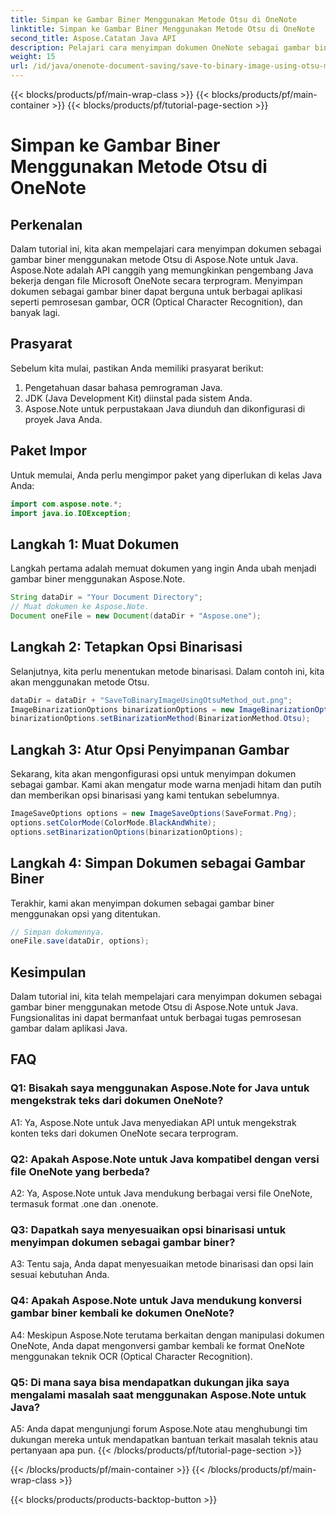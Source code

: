 ```yaml
---
title: Simpan ke Gambar Biner Menggunakan Metode Otsu di OneNote
linktitle: Simpan ke Gambar Biner Menggunakan Metode Otsu di OneNote
second_title: Aspose.Catatan Java API
description: Pelajari cara menyimpan dokumen OneNote sebagai gambar biner menggunakan metode Otsu dengan Aspose.Note untuk Java. Tingkatkan kemampuan aplikasi Java Anda dengan Aspose.Note.
weight: 15
url: /id/java/onenote-document-saving/save-to-binary-image-using-otsu-method/
---
```


{{< blocks/products/pf/main-wrap-class >}}
{{< blocks/products/pf/main-container >}}
{{< blocks/products/pf/tutorial-page-section >}}

# Simpan ke Gambar Biner Menggunakan Metode Otsu di OneNote

## Perkenalan

Dalam tutorial ini, kita akan mempelajari cara menyimpan dokumen sebagai gambar biner menggunakan metode Otsu di Aspose.Note untuk Java. Aspose.Note adalah API canggih yang memungkinkan pengembang Java bekerja dengan file Microsoft OneNote secara terprogram. Menyimpan dokumen sebagai gambar biner dapat berguna untuk berbagai aplikasi seperti pemrosesan gambar, OCR (Optical Character Recognition), dan banyak lagi.

## Prasyarat

Sebelum kita mulai, pastikan Anda memiliki prasyarat berikut:
1. Pengetahuan dasar bahasa pemrograman Java.
2. JDK (Java Development Kit) diinstal pada sistem Anda.
3. Aspose.Note untuk perpustakaan Java diunduh dan dikonfigurasi di proyek Java Anda.

## Paket Impor

Untuk memulai, Anda perlu mengimpor paket yang diperlukan di kelas Java Anda:
```java
import com.aspose.note.*;
import java.io.IOException;
```

## Langkah 1: Muat Dokumen

Langkah pertama adalah memuat dokumen yang ingin Anda ubah menjadi gambar biner menggunakan Aspose.Note.
```java
String dataDir = "Your Document Directory";
// Muat dokumen ke Aspose.Note.
Document oneFile = new Document(dataDir + "Aspose.one");
```

## Langkah 2: Tetapkan Opsi Binarisasi
Selanjutnya, kita perlu menentukan metode binarisasi. Dalam contoh ini, kita akan menggunakan metode Otsu.
```java
dataDir = dataDir + "SaveToBinaryImageUsingOtsuMethod_out.png";
ImageBinarizationOptions binarizationOptions = new ImageBinarizationOptions();
binarizationOptions.setBinarizationMethod(BinarizationMethod.Otsu);
```

## Langkah 3: Atur Opsi Penyimpanan Gambar
Sekarang, kita akan mengonfigurasi opsi untuk menyimpan dokumen sebagai gambar. Kami akan mengatur mode warna menjadi hitam dan putih dan memberikan opsi binarisasi yang kami tentukan sebelumnya.
```java
ImageSaveOptions options = new ImageSaveOptions(SaveFormat.Png);
options.setColorMode(ColorMode.BlackAndWhite);
options.setBinarizationOptions(binarizationOptions);
```

## Langkah 4: Simpan Dokumen sebagai Gambar Biner
Terakhir, kami akan menyimpan dokumen sebagai gambar biner menggunakan opsi yang ditentukan.
```java
// Simpan dokumennya.
oneFile.save(dataDir, options);
```

## Kesimpulan
Dalam tutorial ini, kita telah mempelajari cara menyimpan dokumen sebagai gambar biner menggunakan metode Otsu di Aspose.Note untuk Java. Fungsionalitas ini dapat bermanfaat untuk berbagai tugas pemrosesan gambar dalam aplikasi Java.

## FAQ

### Q1: Bisakah saya menggunakan Aspose.Note for Java untuk mengekstrak teks dari dokumen OneNote?

A1: Ya, Aspose.Note untuk Java menyediakan API untuk mengekstrak konten teks dari dokumen OneNote secara terprogram.

### Q2: Apakah Aspose.Note untuk Java kompatibel dengan versi file OneNote yang berbeda?

A2: Ya, Aspose.Note untuk Java mendukung berbagai versi file OneNote, termasuk format .one dan .onenote.

### Q3: Dapatkah saya menyesuaikan opsi binarisasi untuk menyimpan dokumen sebagai gambar biner?

A3: Tentu saja, Anda dapat menyesuaikan metode binarisasi dan opsi lain sesuai kebutuhan Anda.

### Q4: Apakah Aspose.Note untuk Java mendukung konversi gambar biner kembali ke dokumen OneNote?

A4: Meskipun Aspose.Note terutama berkaitan dengan manipulasi dokumen OneNote, Anda dapat mengonversi gambar kembali ke format OneNote menggunakan teknik OCR (Optical Character Recognition).

### Q5: Di mana saya bisa mendapatkan dukungan jika saya mengalami masalah saat menggunakan Aspose.Note untuk Java?

A5: Anda dapat mengunjungi forum Aspose.Note atau menghubungi tim dukungan mereka untuk mendapatkan bantuan terkait masalah teknis atau pertanyaan apa pun.
{{< /blocks/products/pf/tutorial-page-section >}}

{{< /blocks/products/pf/main-container >}}
{{< /blocks/products/pf/main-wrap-class >}}

{{< blocks/products/products-backtop-button >}}
